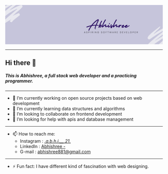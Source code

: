 [![Header](icon.png)](https://www.linkedin.com/in/abhi-shree-451394201)

---
## Hi there 👋
##### This is Abhishree, a full stack web developer and a practicing programmer.

<!--
**Abhishree881/Abhishree881** is a ✨ _special_ ✨ repository because its `README.md` (this file) appears on your GitHub profile.

Here are some ideas to get you started:
-->
---
- 🔭 I’m currently working on open source projects based on web development
- 🌱 I’m currently learning data structures and algorithms
- 👯 I’m looking to collaborate on frontend development
- 🤔 I’m looking for help with apis and database management
---
- 📫 How to reach me:
   - Instagram : [_.a.b.h.i.__.21._](https://www.instagram.com/_.a.b.h.i.__.21._/)
   - LinkedIn : [Abhishree -](https://www.linkedin.com/in/abhishree-451394201/)
   - G-mail : abhishree881@gmail.com
---
- ⚡ Fun fact: I have different kind of fascination with web designing.

